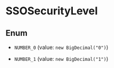 

# SSOSecurityLevel

## Enum


* `NUMBER_0` (value: `new BigDecimal("0")`)

* `NUMBER_1` (value: `new BigDecimal("1")`)



